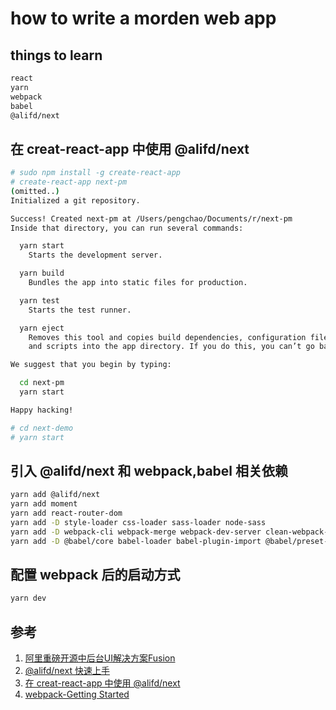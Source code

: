 # how to write a morden web app

## things to learn

```bash
react
yarn
webpack
babel
@alifd/next
```

## 在 creat-react-app 中使用 @alifd/next

```bash
# sudo npm install -g create-react-app
# create-react-app next-pm
(omitted..)
Initialized a git repository.

Success! Created next-pm at /Users/pengchao/Documents/r/next-pm
Inside that directory, you can run several commands:

  yarn start
    Starts the development server.

  yarn build
    Bundles the app into static files for production.

  yarn test
    Starts the test runner.

  yarn eject
    Removes this tool and copies build dependencies, configuration files
    and scripts into the app directory. If you do this, you can’t go back!

We suggest that you begin by typing:

  cd next-pm
  yarn start

Happy hacking!

# cd next-demo
# yarn start

```

## 引入 @alifd/next 和 webpack,babel 相关依赖

```bash
yarn add @alifd/next
yarn add moment
yarn add react-router-dom
yarn add -D style-loader css-loader sass-loader node-sass
yarn add -D webpack-cli webpack-merge webpack-dev-server clean-webpack-plugin html-webpack-plugin html-webpack-template
yarn add -D @babel/core babel-loader babel-plugin-import @babel/preset-env @babel/preset-react @babel/plugin-proposal-class-properties @babel/plugin-proposal-decorators

```

## 配置 webpack 后的启动方式

```bash
yarn dev

```

## 参考

1. [阿里重磅开源中后台UI解决方案Fusion](https://mp.weixin.qq.com/s/1Z9_jeofzSK8drDTmW8kVQ)
2. [@alifd/next 快速上手](https://fusion.design/component/doc/105)
3. [在 creat-react-app 中使用 @alifd/next](https://fusion.design/component/doc/1324)
4. [webpack-Getting Started](https://webpack.js.org/guides/getting-started/)